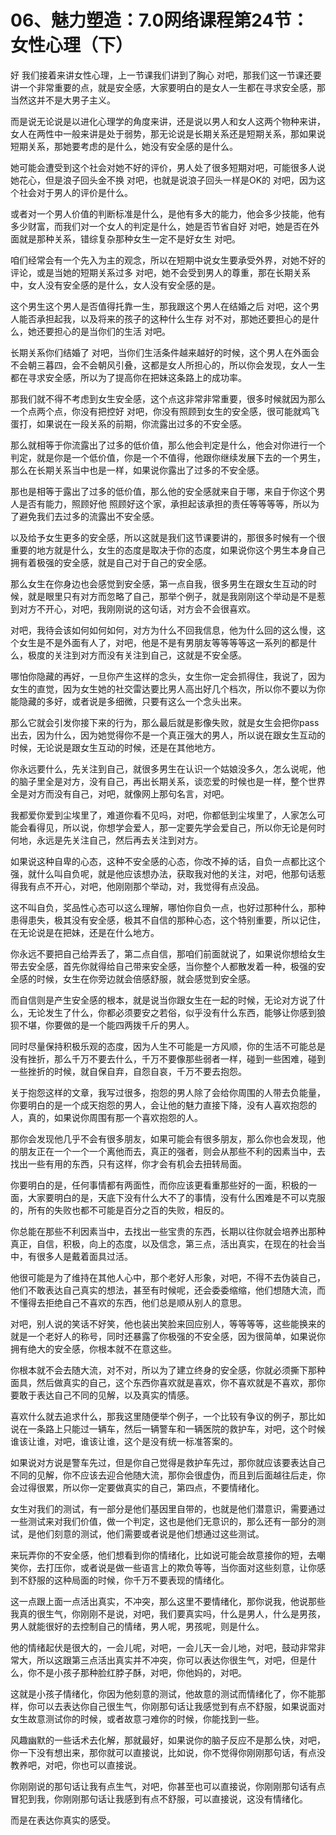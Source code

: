 # 06、魅力塑造：7.0网络课程第24节：女性心理（下）

好 我们接着来讲女性心理，上一节课我们讲到了胸心 对吧，那我们这一节课还要讲一个非常重要的点，就是安全感，大家要明白的是女人一生都在寻求安全感，那当然这并不是大男子主义。

而是说无论说是以进化心理学的角度来讲，还是说以男人和女人这两个物种来讲，女人在两性中一般来讲是处于弱势，那无论说是长期关系还是短期关系，那如果说短期关系，那她要考虑的是什么，她没有安全感的是什么。

她可能会遭受到这个社会对她不好的评价，男人处了很多短期对吧，可能很多人说她花心，但是浪子回头金不换 对吧，也就是说浪子回头一样是OK的 对吧，因为这个社会对于男人的评价是什么。

或者对一个男人价值的判断标准是什么，是他有多大的能力，他会多少技能，他有多少财富，而我们对一个女人的判定是什么，她是否节省自好 对吧，她是否在外面就是那种关系，错综复杂那种女生一定不是好女生 对吧。

咱们经常会有一个先入为主的观念，所以在短期中说女生要承受外界，对她不好的评论，或是当她的短期关系过多 对吧，她不会受到男人的尊重，那在长期关系中，女人没有安全感的是什么，女人没有安全感的是。

这个男生这个男人是否值得托靠一生，那我跟这个男人在结婚之后 对吧，这个男人能否承担起我，以及将来的孩子的这种什么生存 对不对，那她还要担心的是什么，她还要担心的是当你们的生活 对吧。

长期关系你们结婚了 对吧，当你们生活条件越来越好的时候，这个男人在外面会不会朝三暮四，会不会朝风引叠，这都是女人所担心的，所以你会发现，女人一生都在寻求安全感，所以为了提高你在把妹这条路上的成功率。

那我们就不得不考虑到女生安全感，这个点这非常非常重要，很多时候就因为那么一个点两个点，你没有把控好 对吧，你没有照顾到女生的安全感，很可能就鸡飞蛋打，如果说在一段关系的前期，你流露出过多的不安全感。

那么就相等于你流露出了过多的低价值，那么他会判定是什么，他会对你进行一个判定，就是你是一个低价值，你是一个不值得，他跟你继续发展下去的一个男生，那么在长期关系当中也是一样，如果说你露出了过多的不安全感。

那也是相等于露出了过多的低价值，那么他的安全感就来自于哪，来自于你这个男人是否有能力，照顾好他 照顾好这个家，承担起该承担的责任等等等等，所以为了避免我们去过多的流露出不安全感。

以及给予女生更多的安全感，所以这就是我们这节课要讲的，那很多时候有一个很重要的地方就是什么，女生的态度是取决于你的态度，如果说你这个男生本身自己拥有着极强的安全感，就是自己对于自己的安全感。

那么女生在你身边也会感觉到安全感，第一点自我，很多男生在跟女生互动的时候，就是眼里只有对方而忽略了自己，那举个例子，就是我刚刚这个举动是不是惹到对方不开心，对吧，我刚刚说的这句话，对方会不会很喜欢。

对吧，我待会该如何如何如何，对方为什么不回我信息，他为什么回的这么慢，这个女生是不是外面有人了，对吧，他是不是有男朋友等等等等这一系列的都是什么，极度的关注到对方而没有关注到自己，这就是不安全感。

哪怕你隐藏的再好，一旦你产生这样的念头，女生你一定会抓得住，我说了，因为女生的直觉，因为女生她的社交雷达要比男人高出好几个档次，所以你不要以为你能隐藏的多好，或者说是多细微，只要有这么一个念头出来。

那么它就会引发你接下来的行为，那么最后就是影像失败，就是女生会把你pass出去，因为什么，因为她觉得你不是一个真正强大的男人，所以说在跟女生互动的时候，无论说是跟女生互动的时候，还是在其他地方。

你永远要什么，先关注到自己，就很多男生在认识一个姑娘没多久，怎么说呢，他的脑子里全是对方，没有自己，再出长期关系，谈恋爱的时候也是一样，整个世界全是对方而没有自己，对吧，就像网上那句名言，对吧。

我都爱你爱到尘埃里了，难道你看不见吗，对吧，你都低到尘埃里了，人家怎么可能会看得见，所以说，你想学会爱人，那一定要先学会爱自己，所以你无论是何时何地，永远是先关注自己，然后再去关注到对方。

如果说这种自卑的心态，这种不安全感的心态，你改不掉的话，自负一点都比这个强，就什么叫自负呢，就是他应该想办法，获取我对他的关注，对吧，他那句话惹得我有点不开心，对吧，他刚刚那个举动，对，我觉得有点没品。

这不叫自负，奖品性心态可以这么理解，哪怕你自负一点，也好过那种什么，那种患得患失，极其没有安全感，极其不自信的那种心态，这个特别重要，所以记住，在无论说是在把妹，还是在什么地方。

你永远不要把自己给弄丢了，第二点自信，那咱们前面就说了，如果说你想给女生带去安全感，首先你就得给自己带来安全感，当你整个人都散发着一种，极强的安全感的时候，女生在你旁边就会倍感舒服，就会感觉到安全感。

而自信则是产生安全感的根本，就是说当你跟女生在一起的时候，无论对方说了什么，无论发生了什么，你都必须要安之若俗，似乎没有什么东西，能够让你感到狼狈不堪，你要做的是一个能四两拨千斤的男人。

同时尽量保持积极乐观的态度，因为人生不可能是一方风顺，你的生活不可能总是没有挫折，那么千万不要去什么，千万不要像那些弱者一样，碰到一些困难，碰到一些挫折的时候，就自保自弃，自怨自哀，千万不要去抱怨。

关于抱怨这样的文章，我写过很多，抱怨的男人除了会给你周围的人带去负能量，你要明白的是一个成天抱怨的男人，会让他的魅力直接下降，没有人喜欢抱怨的人，真的，如果说你周围有那一个喜欢抱怨的人。

那你会发现他几乎不会有很多朋友，如果可能会有很多朋友，那么你也会发现，他的朋友正在一个一个一个离他而去，真正的强者，则会从那些不利的因素当中，去找出一些有用的东西，只有这样，你才会有机会去扭转局面。

你要明白的是，任何事情都有两面性，而你应该更看重那些好的一面，积极的一面，大家要明白的是，天底下没有什么大不了的事情，没有什么困难是不可以克服的，所有的失败也都不可能是百分之百的失败，相反的。

你总能在那些不利因素当中，去找出一些宝贵的东西，长期以往你就会培养出那种真正，自信，积极，向上的态度，以及信念，第三点，活出真实，在现在的社会当中，有很多人是戴着面具过活。

他很可能是为了维持在其他人心中，那个老好人形象，对吧，不得不去伪装自己，他们不敢表达自己真实的想法，甚至有时候呢，还会委委缩缩，他们想随大流，而不懂得去拒绝自己不喜欢的东西，他们总是顺从别人的意思。

对吧，别人说的笑话不好笑，他也装出笑脸来回应别人，等等等等，这些能换来的就是一个老好人的称号，同时还暴露了你极强的不安全感，因为很简单，如果说你拥有绝大的安全感，你根本就不在意这些。

你根本就不会去随大流，对不对，所以为了建立终身的安全感，你就必须撕下那种面具，然后做真实的自己，这个东西你喜欢就是喜欢，你不喜欢就是不喜欢，那你要敢于表达自己不同的见解，以及真实的情感。

喜欢什么就去追求什么，那我这里随便举个例子，一个比较有争议的例子，那比如说在一条路上只能过一辆车，然后一辆警车和一辆医院的救护车，对吧，这个时候谁该让谁，对吧，谁该让谁，这个是没有统一标准答案的。

如果说对方说是警车先过，但是你自己觉得是救护车先过，那你就应该要表达自己不同的见解，你不应该去迎合他随大流，那你会很虚伪，而且到后面越往后走，你会过得很累，所以你一定要做真实的自己，第四点，不要情绪化。

女生对我们的测试，有一部分是他们基因里自带的，也就是他们潜意识，需要通过一些测试来对我们价值，做一个判定，这也是他们无意识的，那么还有一部分的测试，是他们刻意的测试，他们需要或者说是他们想通过这些测试。

来玩弄你的不安全感，他们想看到你的情绪化，比如说可能会故意接你的短，去嘲笑你，去打压你，或者说是做一些语言上的欺负等等，当你面对这些刻意，让你感到不舒服的这种局面的时候，你千万不要表现的情绪化。

这一点跟上面一点活出真实，不冲突，那么这里不要情绪化，那你说我，他说那些我真的很生气，你刚刚不是说，对吧，我们要真实吗，什么是男人，什么是男孩，男人就能很好的去控制自己的情绪，男人呢，男孩呢，则是什么。

他的情绪起伏是很大的，一会儿呢，对吧，一会儿天一会儿地，对吧，鼓动非常非常大，所以这跟第三点活出真实并不冲突，你可以表达你很生气，对吧，但是什么，你不是小孩子那种脸红脖子酥，对吧，你他妈的，对吧。

这就是小孩子情绪化，你因为他刻意的测试，他故意的测试而情绪化了，你不能那样，你可以去表达你自己很生气，你刚那句话让我感觉到有点不舒服，如果说面对女生故意测试你的时候，或者故意刁难你的时候，你能找到一些。

风趣幽默的一些话术去化解，那就最好，如果说你的脑子反应不是那么快，对吧，你一下没有想出来，那你就可以直接说，比如说，你不觉得你刚刚那句话，有点没教养吧，对吧，你也可以直接说。

你刚刚说的那句话让我有点生气，对吧，你甚至也可以直接说，你刚刚那句话有点冒犯到我，你刚刚那句话让我感到有点不舒服，可以直接说，这没有情绪化。

而是在表达你真实的感受。